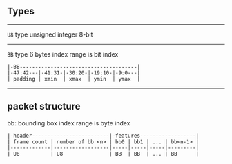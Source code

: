 ## Types
---
`U8` type
unsigned integer 8-bit

---
`BB` type
6 bytes
index range is bit index
```
|-BB--------------------------------------|
|-47:42---|-41:31-|-30:20-|-19:10-|-9:0---|
| padding | xmin  | xmax  | ymin  | ymax  |
```
---
## packet structure
bb: bounding box
index range is byte index
```
|-header-------------------------|-features------------------|
| frame count | number of bb <n> | bb0 | bb1 | ... | bb<n-1> |
|-------------|------------------|-----|-----|-----|---------|
| U8          | U8               | BB  | BB  | ... | BB      |
```
